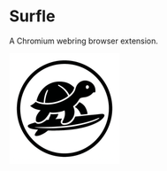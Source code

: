 # Surfle
A Chromium webring browser extension.

![Surfle Logo](https://raw.githubusercontent.com/zerosonesfun/surfle/refs/heads/main/surfle-200.png)
